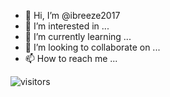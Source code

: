 - 👋 Hi, I’m @ibreeze2017
- 👀 I’m interested in ...
- 🌱 I’m currently learning ...
- 💞️ I’m looking to collaborate on ...
- 📫 How to reach me ...

<!---
ibreeze2017/ibreeze2017 is a ✨ special ✨ repository because its `README.md` (this file) appears on your GitHub profile.
You can click the Preview link to take a look at your changes.
--->

![visitors](https://visitor-badge.glitch.me/badge?page_id=ibreeze2017.ibreeze2017&left_color=green&right_color=red)

